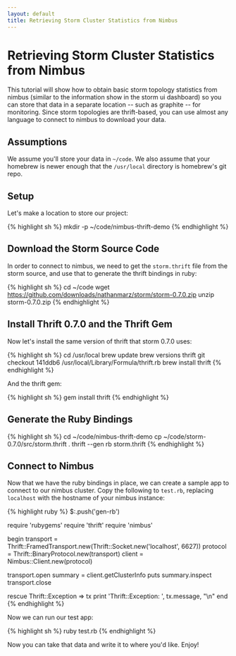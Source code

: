 ```yaml
---
layout: default
title: Retrieving Storm Cluster Statistics from Nimbus
---
```


# Retrieving Storm Cluster Statistics from Nimbus

This tutorial will show how to obtain basic storm topology statistics from nimbus (similar to the information show in the storm ui dashboard) so you can store that data in a separate location -- such as graphite -- for monitoring.  Since storm topologies are thrift-based, you can use almost any language to connect to nimbus to download your data.

<div
  markdown="1"
  class="tutorial"
  data-github-author="Whitespace"
  data-license="http://creativecommons.org/licenses/by/3.0/"
  data-facets='{"Operating System": "OS X 10.7", "Language": "Ruby", "Storm Version": "0.7.0", "Thrift Version": "0.7.0", "Package Management": "Homebrew"}'>

## Assumptions

We assume you'll store your data in `~/code`.  We also assume that your homebrew is newer enough that the `/usr/local` directory is homebrew's git repo.

## Setup

Let's make a location to store our project:

{% highlight sh %}
mkdir -p ~/code/nimbus-thrift-demo
{% endhighlight %}

## Download the Storm Source Code

In order to connect to nimbus, we need to get the `storm.thrift` file from the storm source, and use that to generate the thrift bindings in ruby:

{% highlight sh %}
cd ~/code
wget https://github.com/downloads/nathanmarz/storm/storm-0.7.0.zip
unzip storm-0.7.0.zip
{% endhighlight %}

## Install Thrift 0.7.0 and the Thrift Gem

Now let's install the same version of thrift that storm 0.7.0 uses:

{% highlight sh %}
cd /usr/local
brew update
brew versions thrift
git checkout 141ddb6 /usr/local/Library/Formula/thrift.rb
brew install thrift
{% endhighlight %}

And the thrift gem:

{% highlight sh %}
gem install thrift
{% endhighlight %}

## Generate the Ruby Bindings

{% highlight sh %}
cd ~/code/nimbus-thrift-demo
cp ~/code/storm-0.7.0/src/storm.thrift .
thrift --gen rb storm.thrift
{% endhighlight %}

## Connect to Nimbus

Now that we have the ruby bindings in place, we can create a sample app to connect to our nimbus cluster.  Copy the following to `test.rb`, replacing `localhost` with the hostname of your nimbus instance:

{% highlight ruby %}
$:.push('gen-rb')

require 'rubygems'
require 'thrift'
require 'nimbus'

begin
  transport = Thrift::FramedTransport.new(Thrift::Socket.new('localhost', 6627))
  protocol = Thrift::BinaryProtocol.new(transport)
  client = Nimbus::Client.new(protocol)

  transport.open
  summary = client.getClusterInfo
  puts summary.inspect
  transport.close

rescue Thrift::Exception => tx
  print 'Thrift::Exception: ', tx.message, "\n"
end
{% endhighlight %}

Now we can run our test app:

{% highlight sh %}
ruby test.rb
{% endhighlight %}

Now you can take that data and write it to where you'd like.  Enjoy!

</div>
